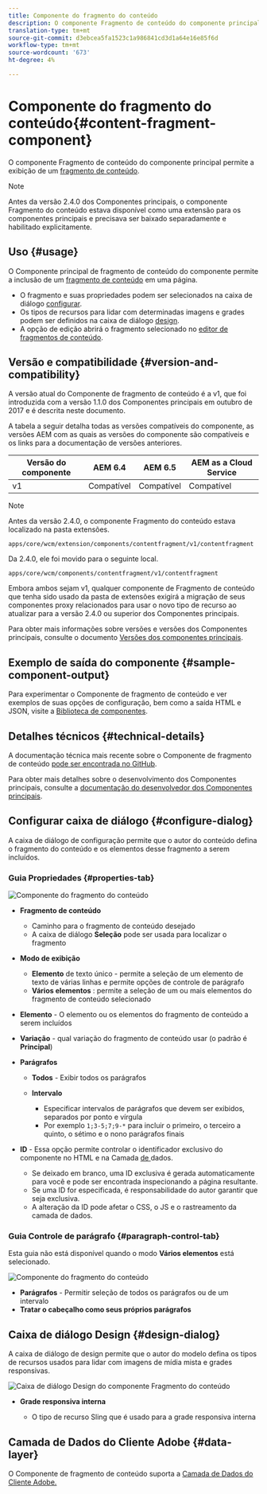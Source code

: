 ```yaml
---
title: Componente do fragmento do conteúdo
description: O componente Fragmento de conteúdo do componente principal permite a exibição de um fragmento de conteúdo.
translation-type: tm+mt
source-git-commit: d3ebcea5fa1523c1a986841cd3d1a64e16e85f6d
workflow-type: tm+mt
source-wordcount: '673'
ht-degree: 4%

---
```



# Componente do fragmento do conteúdo{#content-fragment-component}

O componente Fragmento de conteúdo do componente principal permite a exibição de um [fragmento de conteúdo](https://docs.adobe.com/content/help/en/experience-manager-cloud-service/assets/content-fragments/content-fragments.html).

>[!NOTE]
>
>Antes da versão 2.4.0 dos Componentes principais, o componente Fragmento do conteúdo estava disponível como uma extensão para os componentes principais e precisava ser baixado separadamente e habilitado explicitamente.

## Uso {#usage}

O Componente principal de fragmento de conteúdo do componente permite a inclusão de um [fragmento de conteúdo](https://docs.adobe.com/content/help/en/experience-manager-cloud-service/assets/content-fragments/content-fragments.html) em uma página.

* O fragmento e suas propriedades podem ser selecionados na caixa de diálogo [configurar](#configure-dialog).
* Os tipos de recursos para lidar com determinadas imagens e grades podem ser definidos na caixa de diálogo [design](#design-dialog).
* A opção de edição abrirá o fragmento selecionado no [editor de fragmentos de conteúdo](https://docs.adobe.com/content/help/en/experience-manager-cloud-service/assets/content-fragments/content-fragments-variations.html).

## Versão e compatibilidade {#version-and-compatibility}

A versão atual do Componente de fragmento de conteúdo é a v1, que foi introduzida com a versão 1.1.0 dos Componentes principais em outubro de 2017 e é descrita neste documento.

A tabela a seguir detalha todas as versões compatíveis do componente, as versões AEM com as quais as versões do componente são compatíveis e os links para a documentação de versões anteriores.

| Versão do componente | AEM 6.4 | AEM 6.5 | AEM as a Cloud Service |
|--- |--- |---|---|
| v1 | Compatível | Compatível | Compatível |

>[!NOTE]
>
>Antes da versão 2.4.0, o componente Fragmento do conteúdo estava localizado na pasta extensões.
>
> `apps/core/wcm/extension/components/contentfragment/v1/contentfragment`
> 
>Da 2.4.0, ele foi movido para o seguinte local.
>
>`apps/core/wcm/components/contentfragment/v1/contentfragment`
>
>Embora ambos sejam v1, qualquer componente de Fragmento de conteúdo que tenha sido usado da pasta de extensões exigirá a migração de seus componentes proxy relacionados para usar o novo tipo de recurso ao atualizar para a versão 2.4.0 ou superior dos Componentes principais.

Para obter mais informações sobre versões e versões dos Componentes principais, consulte o documento [Versões dos componentes principais](/help/versions.md).

## Exemplo de saída do componente {#sample-component-output}

Para experimentar o Componente de fragmento de conteúdo e ver exemplos de suas opções de configuração, bem como a saída HTML e JSON, visite a [Biblioteca de componentes](https://adobe.com/go/aem_cmp_library_cf).

## Detalhes técnicos {#technical-details}

A documentação técnica mais recente sobre o Componente de fragmento de conteúdo [pode ser encontrada no GitHub](https://adobe.com/go/aem_cmp_tech_cf_v1).

Para obter mais detalhes sobre o desenvolvimento dos Componentes principais, consulte a [documentação do desenvolvedor dos Componentes principais](/help/developing/overview.md).

## Configurar caixa de diálogo {#configure-dialog}

A caixa de diálogo de configuração permite que o autor do conteúdo defina o fragmento do conteúdo e os elementos desse fragmento a serem incluídos.

### Guia Propriedades {#properties-tab}

![Componente do fragmento do conteúdo](/help/assets/content-fragment-edit-properties.png)

* **Fragmento de conteúdo**

   * Caminho para o fragmento de conteúdo desejado
   * A caixa de diálogo **Seleção** pode ser usada para localizar o fragmento

* **Modo de exibição**
   * **Elemento**  de texto único - permite a seleção de um elemento de texto de várias linhas e permite opções de controle de parágrafo
   * **Vários elementos** : permite a seleção de um ou mais elementos do fragmento de conteúdo selecionado
* **Elemento**  - O elemento ou os elementos do fragmento de conteúdo a serem incluídos
* **Variação**  - qual variação do fragmento de conteúdo usar (o padrão é  **Principal**)

* **Parágrafos**

   * **Todos**  - Exibir todos os parágrafos
   * **Intervalo**

      * Especificar intervalos de parágrafos que devem ser exibidos, separados por ponto e vírgula
      * Por exemplo `1;3-5;7;9-*` para incluir o primeiro, o terceiro a quinto, o sétimo e o nono parágrafos finais
* **ID**  - Essa opção permite controlar o identificador exclusivo do componente no HTML e na Camada [ de ](/help/developing/data-layer/overview.md)dados.
   * Se deixado em branco, uma ID exclusiva é gerada automaticamente para você e pode ser encontrada inspecionando a página resultante.
   * Se uma ID for especificada, é responsabilidade do autor garantir que seja exclusiva.
   * A alteração da ID pode afetar o CSS, o JS e o rastreamento da camada de dados.

### Guia Controle de parágrafo {#paragraph-control-tab}

Esta guia não está disponível quando o modo **Vários elementos** está selecionado.

![Componente do fragmento do conteúdo](/help/assets/content-fragment-edit-paragraph.png)

* **Parágrafos**  - Permitir seleção de todos os parágrafos ou de um intervalo
* **Tratar o cabeçalho como seus próprios parágrafos**

## Caixa de diálogo Design {#design-dialog}

A caixa de diálogo de design permite que o autor do modelo defina os tipos de recursos usados para lidar com imagens de mídia mista e grades responsivas.

![Caixa de diálogo Design do componente Fragmento do conteúdo](/help/assets/content-fragment-design.png)

* **Grade responsiva interna**

   * O tipo de recurso Sling que é usado para a grade responsiva interna

## Camada de Dados do Cliente Adobe {#data-layer}

O Componente de fragmento de conteúdo suporta a [Camada de Dados do Cliente Adobe.](/help/developing/data-layer/overview.md)
